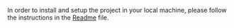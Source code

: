 In order to install and setup the project in your local machine, please follow the instructions in the [Readme](https://github.com/AmcorPackaging/LiquiForm/blob/develop/README-setup-conf.md) file.